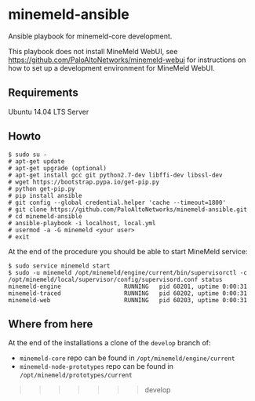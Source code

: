 # minemeld-ansible

Ansible playbook for minemeld-core development.

This playbook does not install MineMeld WebUI, see https://github.com/PaloAltoNetworks/minemeld-webui for instructions on how to set up a development environment for MineMeld WebUI.

## Requirements

Ubuntu 14.04 LTS Server

## Howto

    $ sudo su -
    # apt-get update
    # apt-get upgrade (optional)
    # apt-get install gcc git python2.7-dev libffi-dev libssl-dev
    # wget https://bootstrap.pypa.io/get-pip.py
    # python get-pip.py
    # pip install ansible
    # git config --global credential.helper 'cache --timeout=1800'
    # git clone https://github.com/PaloAltoNetworks/minemeld-ansible.git
    # cd minemeld-ansible
    # ansible-playbook -i localhost, local.yml
    # usermod -a -G minemeld <your user>
    # exit

At the end of the procedure you should be able to start MineMeld service:

    $ sudo service minemeld start
    $ sudo -u minemeld /opt/minemeld/engine/current/bin/supervisorctl -c /opt/minemeld/local/supervisor/config/supervisord.conf status
    minemeld-engine                  RUNNING   pid 60201, uptime 0:00:31
    minemeld-traced                  RUNNING   pid 60202, uptime 0:00:31
    minemeld-web                     RUNNING   pid 60203, uptime 0:00:31

## Where from here

At the end of the installations a clone of the `develop` branch of:

* `minemeld-core` repo can be found in `/opt/minemeld/engine/current`
* `minemeld-node-prototypes` repo can be found in `/opt/minemeld/prototypes/current`
>>>>>>> develop
